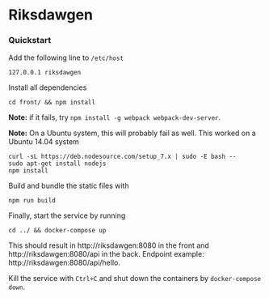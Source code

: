Riksdawgen
=========

### Quickstart

Add the following line to `/etc/host`

```127.0.0.1 riksdawgen```

Install all dependencies

```cd front/ && npm install```

**Note:** if it fails, try `npm install -g webpack webpack-dev-server`.

**Note:** On a Ubuntu system, this will probably fail as well. This worked on a Ubuntu 14.04 system

```
curl -sL https://deb.nodesource.com/setup_7.x | sudo -E bash --
sudo apt-get install nodejs
npm install
```

Build and bundle the static files with

```npm run build```

Finally, start the service by running

```cd ../ && docker-compose up```

This should result in http://riksdawgen:8080 in the front and http://riksdawgen:8080/api in the back. Endpoint example: http://riksdawgen:8080/api/hello.

Kill the service with `Ctrl+C` and shut down the containers by `docker-compose down`.
